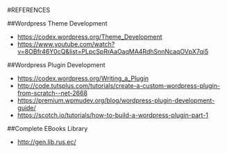 #REFERENCES

##Wordpress Theme Development
* https://codex.wordpress.org/Theme_Development
* https://www.youtube.com/watch?v=8OBfr46Y0cQ&list=PLpcSpRrAaOaqMA4RdhSnnNcaqOVpX7qi5

##Wordpress Plugin Development
* https://codex.wordpress.org/Writing_a_Plugin
* http://code.tutsplus.com/tutorials/create-a-custom-wordpress-plugin-from-scratch--net-2668
* https://premium.wpmudev.org/blog/wordpress-plugin-development-guide/
* https://scotch.io/tutorials/how-to-build-a-wordpress-plugin-part-1

##Complete EBooks Library
* http://gen.lib.rus.ec/
